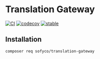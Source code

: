 # Translation Gateway

[![CI](https://github.com/sofyco/translation-gateway/actions/workflows/ci.yaml/badge.svg)](https://github.com/sofyco/translation-gateway/actions/workflows/ci.yaml)
[![codecov](https://codecov.io/gh/sofyco/translation-gateway/branch/main/graph/badge.svg)](https://codecov.io/gh/sofyco/translation-gateway)
[![stable](http://poser.pugx.org/sofyco/translation-gateway/v)](https://packagist.org/packages/sofyco/translation-gateway)

## Installation

```bash
composer req sofyco/translation-gateway
```
